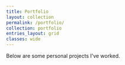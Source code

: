 ```yaml
---
title: Portfolio
layout: collection
permalink: /portfolio/
collection: portfolio
entries_layout: grid
classes: wide
---
```


Below are some personal projects I've worked.